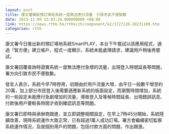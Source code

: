 ```yaml
---
layout: post
title: 康文署稱新預訂場地系統一度無法應付流量　引致市民不便致歉
date: 2023-11-09 15:03:24.000000000 +08:00
link: https://news.rthk.hk/rthk/ch/component/k2/1727128-20231109.htm
categories: rthk
---
```


康文署今日推出新的預訂場地系統SmartPLAY，本台下午嘗試以該應用程式，通過「智方便」建立帳戶，程式一度顯示，系統未能處理請求，建議用戶稍後再嘗試。

康文署回覆查詢時證實系統一度無法應付急增的流量，出現登入時間延長等問題，署方向引致市民不便致歉。

發言人表示，系統今早7時啓用，初期由於用戶流量大增，由平日一般數千增至約20萬，加上部分市民登入後需要適應新系統的版面設定，而瀏覽時間增加，系統的一些設定未能應付急劇增加的流量，導致登入及等候時間延長、出現錯誤訊息、付款後用戶要較長時間才收到確認訊息等問題。

康文署已即時與承辦商跟進，並立即調整相關設定，在早上7時45分開始，系統陸續改善，現時系統運作大致正常，已有超過1萬人成功訂場。署方會繼續密切監察系統運作情況，及就個別用戶的問題，包括付款方面的問題，作出跟進。
